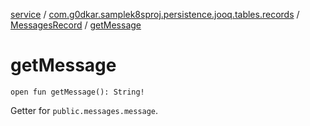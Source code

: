 [service](../../index.md) / [com.g0dkar.samplek8sproj.persistence.jooq.tables.records](../index.md) / [MessagesRecord](index.md) / [getMessage](./get-message.md)

# getMessage

`open fun getMessage(): String!`

Getter for `public.messages.message`.

